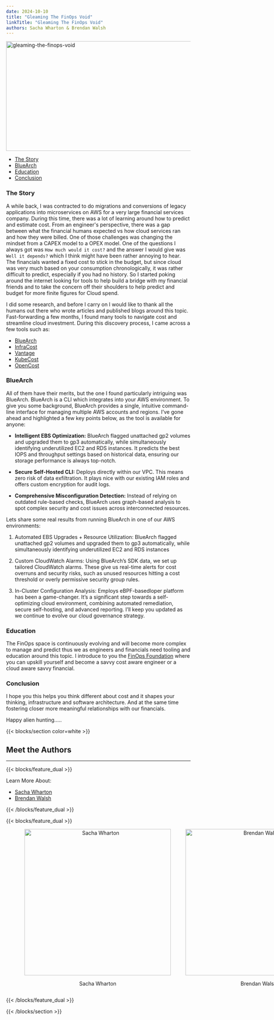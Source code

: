 ```yaml
---
date: 2024-10-10
title: "Gleaming The FinOps Void"
linkTitle: "Gleaming The FinOps Void"
authors: Sacha Wharton & Brendan Walsh
---
```


<div class="col-center">
<img src="/images/gleaming-the-finops-void.png" alt="gleaming-the-finops-void" height="300px" width="650px" />
</div>
<p></p>

- [The Story](#the-story)
- [BlueArch](#bluearch)
- [Education](#education)
- [Conclusion](#conclusion)

### The Story

A while back, I was contracted to do migrations and conversions of legacy applications into microservices on AWS for a very large financial services company. During this time, there was a lot of learning around how to predict and estimate cost. From an engineer's perspective, there was a gap between what the financial humans expected vs how cloud services ran and how they were billed. One of those challenges was changing the mindset from a CAPEX model to a OPEX model. One of the questions I always got was `How much would it cost?` and the answer I would give was `Well it depends?` which I think might have been rather annoying to hear. The financials wanted a fixed cost to stick in the budget, but since cloud was very much based on your consumption chronologically, it was rather difficult to predict, especially if you had no history. So I started poking around the internet looking for tools to help build a bridge with my financial friends and to take the concern off their shoulders to help predict and budget for more finite figures for Cloud spend.

I did some research, and before I carry on I would like to thank all the humans out there who wrote articles and published blogs around this topic. Fast-forwarding a few months, I found many tools to navigate cost and streamline cloud investment. During this discovery process, I came across a few tools such as:

- [BlueArch](https://bluearch.io/)
- [InfraCost](https://www.infracost.io/)
- [Vantage](https://www.vantage.sh/)
- [KubeCost](https://kubecost.com/)
- [OpenCost](https://www.opencost.io/)

### BlueArch

All of them have their merits, but the one I found particularly intriguing was BlueArch. BlueArch is a CLI which integrates into your AWS environment. To give you some background, BlueArch provides a single, intuitive command-line interface for managing multiple AWS accounts and regions. I’ve gone ahead and highlighted a few key points below, as the tool is available for anyone:

- **Intelligent EBS Optimization:** BlueArch flagged unattached gp2 volumes and upgraded them to gp3 automatically, while simultaneously  identifying underutilized EC2 and RDS instances. It predicts the best IOPS and throughput settings based on historical data, ensuring our storage performance is always top-notch.

- **Secure Self-Hosted CLI:** Deploys directly within our VPC. This means zero risk of data exfiltration. It plays nice with our existing IAM roles and offers custom encryption for audit logs.

- **Comprehensive Misconfiguration Detection:** Instead of relying on outdated rule-based checks, BlueArch uses graph-based analysis to spot complex security and cost issues across interconnected resources.

Lets share some real results from running BlueArch in one of our AWS environments:

1. Automated EBS Upgrades + Resource Utilization: BlueArch flagged unattached gp2 volumes and upgraded them to gp3 automatically, while simultaneously identifying underutilized EC2 and RDS instances

2. Custom CloudWatch Alarms: Using BlueArch’s SDK data, we set up tailored CloudWatch alarms. These give us real-time alerts for cost overruns and security risks, such as unused resources hitting a cost threshold or overly permissive security group rules.

3. In-Cluster Configuration Analysis: Employs eBPF-basedloper platform has been a game-changer. It’s a significant step towards a self-optimizing cloud environment, combining automated remediation, secure self-hosting, and advanced reporting. I’ll keep you updated as we continue to evolve our cloud governance strategy.

### Education

The FinOps space is continuously evolving and will become more complex to manage and predict thus we as engineers and financials need tooling and education around this topic. I introduce to you the [FinOps Foundation](https://www.finops.org/) where you can upskill yourself and become a savvy cost aware engineer or a cloud aware savvy financial.

### Conclusion

I hope you this helps you think different about cost and it shapes your thinking, infrastructure and software architecture. And at the same time fostering closer more meaningful relationships with our financials.

Happy alien hunting.....

<!-- ### Next Steps

[How to Bake an Ortelius Pi | Part 8 | Architecture So Far](https://ortelius.io/blog/2024/08/10/how-to-bake-an-ortelius-pi-part-4-Cloudflare-Certificates-and-Traefik/) -->

{{< blocks/section color=white >}}

<h2 class="text-left">Meet the Authors</h2>
<hr>

{{< blocks/feature_dual >}}

Learn More About:

- [Sacha Wharton](https://linktr.ee/sachawharton)
- [Brendan Walsh](https://www.linkedin.com/in/brendan-mackin-walsh/)

{{< /blocks/feature_dual >}}

{{< blocks/feature_dual >}}

<!-- Flex container for side-by-side and left-aligned (but slightly centered) photos -->
<div style="display: flex; justify-content: flex-start; margin-left: 10%; gap: 40px;">

  <!-- First Author -->
  <div style="text-align: center;">
    <img src="/images/sacha.jpg" alt="Sacha Wharton" height="400px" width="400px" />
    <p>Sacha Wharton</p>
  </div>

  <!-- Second Author -->
  <div style="text-align: center;">
    <img src="/images/brendan-walsh.jpg" alt="Brendan Walsh" height="400px" width="400px" />
    <p>Brendan Walsh</p>
  </div>

</div>

{{< /blocks/feature_dual >}}

{{< /blocks/section >}}
